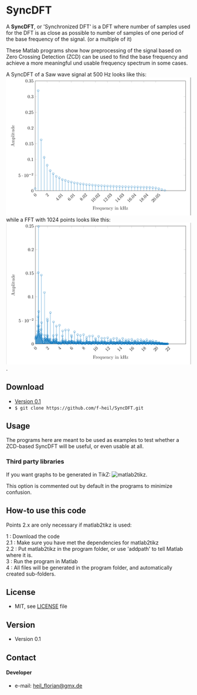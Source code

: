 SyncDFT
======
A **SyncDFT**, or 'Synchronized DFT' is a DFT where number of samples used for the DFT is as close as possible to number of samples of one period of the base frequency of the signal. (or a multiple of it)

These Matlab programs show how preprocessing of the signal based on Zero Crossing Detection (ZCD) can be used to find the base frequency and achieve a more meaningful und usable frequency spectrum in some cases.

A SyncDFT of a Saw wave signal at 500 Hz looks like this:![SyncDFTPic](https://github.com/f-heil/SyncDFT/blob/master/ExamplePictures/SyncDFT.PNG "SyncDFT")
while a FFT with 1024 points looks like this:   ![FFTPic](https://github.com/f-heil/SyncDFT/blob/master/ExamplePictures/RegularFFT.PNG "FFT").


## Download
* [Version 0.1](https://github.com/f-heil/SyncDFT/archive/master.zip)
* ```$ git clone https://github.com/f-heil/SyncDFT.git```
## Usage
The programs here are meant to be used as examples to test whether a ZCD-based SyncDFT will be useful, or even usable at all.

### Third party libraries
If you want graphs to be generated in TikZ:
![matlab2tikz](https://github.com/matlab2tikz/matlab2tikz "matlab2tikz").

This option is commented out by default in the programs to minimize confusion.

## How-to use this code
Points 2.x are only necessary if matlab2tikz is used:

1   : Download the code  
  2.1 : Make sure you have met the dependencies for matlab2tikz  
  2.2 : Put matlab2tikz in the program folder, or use 'addpath' to tell Matlab where it is.  
3   : Run the program in Matlab  
4   : All files will be generated in the program folder, and automatically created sub-folders.  

## License 
* MIT, see [LICENSE](https://github.com/f-heil/SyncDFT/blob/master/LICENSE) file

## Version 
* Version 0.1

## Contact
#### Developer
* e-mail: heil_florian@gmx.de 
